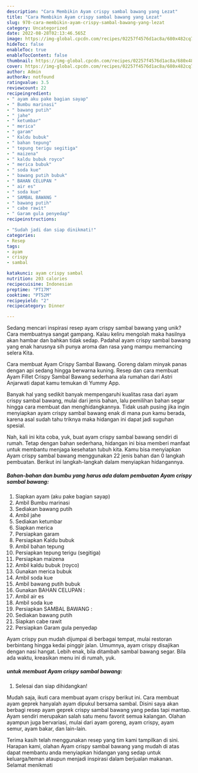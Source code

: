 ```yaml
---
description: "Cara Membikin Ayam crispy sambal bawang yang Lezat"
title: "Cara Membikin Ayam crispy sambal bawang yang Lezat"
slug: 970-cara-membikin-ayam-crispy-sambal-bawang-yang-lezat
category: Uncategorized
date: 2022-08-28T02:13:46.565Z
image: https://img-global.cpcdn.com/recipes/02257f4576d1ac8a/680x482cq70/ayam-crispy-sambal-bawang-foto-resep-utama.jpg
hideToc: false
enableToc: true
enableTocContent: false
thumbnail: https://img-global.cpcdn.com/recipes/02257f4576d1ac8a/680x482cq70/ayam-crispy-sambal-bawang-foto-resep-utama.jpg
cover: https://img-global.cpcdn.com/recipes/02257f4576d1ac8a/680x482cq70/ayam-crispy-sambal-bawang-foto-resep-utama.jpg
author: Admin
authorAv: notfound
ratingvalue: 3.5
reviewcount: 22
recipeingredient:
- " ayam aku pake bagian sayap"
- " Bumbu marinasi"
- " bawang putih"
- " jahe"
- " ketumbar"
- " merica"
- " garam"
- " Kaldu bubuk"
- " bahan tepung"
- " tepung terigu segitiga"
- " maizena"
- " kaldu bubuk royco"
- " merica bubuk"
- " soda kue"
- " bawang putih bubuk"
- " BAHAN CELUPAN "
- " air es"
- " soda kue"
- " SAMBAL BAWANG "
- " bawang putih"
- " cabe rawit"
- " Garam gula penyedap"
recipeinstructions:

- "Sudah jadi dan siap dinikmati!"
categories:
- Resep
tags:
- ayam
- crispy
- sambal

katakunci: ayam crispy sambal 
nutrition: 203 calories
recipecuisine: Indonesian
preptime: "PT17M"
cooktime: "PT52M"
recipeyield: "2"
recipecategory: Dinner

---
```





Sedang mencari inspirasi resep ayam crispy sambal bawang yang unik? Cara membuatnya sangat gampang. Kalau keliru mengolah maka hasilnya akan hambar dan bahkan tidak sedap. Padahal ayam crispy sambal bawang yang enak harusnya sih punya aroma dan rasa yang mampu memancing selera Kita.





Cara membuat Ayam Crispy Sambal Bawang. Goreng dalam minyak panas dengan api sedang hingga berwarna kuning. Resep dan cara membuat Ayam Fillet Crispy Sambal Bawang sederhana ala rumahan dari Astri Anjarwati dapat kamu temukan di Yummy App.

Banyak hal yang sedikit banyak mempengaruhi kualitas rasa dari ayam crispy sambal bawang, mulai dari jenis bahan, lalu pemilihan bahan segar hingga cara membuat dan menghidangkannya. Tidak usah pusing jika ingin menyiapkan ayam crispy sambal bawang enak di mana pun kamu berada, karena asal sudah tahu triknya maka hidangan ini dapat jadi suguhan spesial.






Nah, kali ini kita coba, yuk, buat ayam crispy sambal bawang sendiri di rumah. Tetap dengan bahan sederhana, hidangan ini bisa memberi manfaat untuk membantu menjaga kesehatan tubuh kita. Kamu bisa menyiapkan Ayam crispy sambal bawang menggunakan 22 jenis bahan dan 0 langkah pembuatan. Berikut ini langkah-langkah dalam menyiapkan hidangannya.

<!--inarticleads1-->

##### Bahan-bahan dan bumbu yang harus ada dalam pembuatan Ayam crispy sambal bawang:

1. Siapkan  ayam (aku pake bagian sayap)
1. Ambil  Bumbu marinasi
1. Sediakan  bawang putih
1. Ambil  jahe
1. Sediakan  ketumbar
1. Siapkan  merica
1. Persiapkan  garam
1. Persiapkan  Kaldu bubuk
1. Ambil  bahan tepung
1. Persiapkan  tepung terigu (segitiga)
1. Persiapkan  maizena
1. Ambil  kaldu bubuk (royco)
1. Gunakan  merica bubuk
1. Ambil  soda kue
1. Ambil  bawang putih bubuk
1. Gunakan  BAHAN CELUPAN :
1. Ambil  air es
1. Ambil  soda kue
1. Persiapkan  SAMBAL BAWANG :
1. Sediakan  bawang putih
1. Siapkan  cabe rawit
1. Persiapkan  Garam gula penyedap


Ayam crispy pun mudah dijumpai di berbagai tempat, mulai restoran berbintang hingga kedai pinggir jalan. Umumnya, ayam crispy disajikan dengan nasi hangat. Lebih enak, bila ditambah sambal bawang segar. Bila ada waktu, kreasikan menu ini di rumah, yuk. 

<!--inarticleads2-->

#####  untuk membuat Ayam crispy sambal bawang:


1. Selesai dan siap dihidangkan!

Mudah saja, ikuti cara membuat ayam crispy berikut ini. Cara membuat ayam geprek hanyalah ayam dipukul bersama sambal. Disini saya akan berbagi resep ayam geprek crispy sambal bawang yang pedas tapi mantap. Ayam sendiri merupakan salah satu menu favorit semua kalangan. Olahan ayampun juga bervariasi, mulai dari ayam goreng, ayam crispy, ayam semur, ayam bakar, dan lain-lain. 

Terima kasih telah menggunakan resep yang tim kami tampilkan di sini. Harapan kami, olahan Ayam crispy sambal bawang yang mudah di atas dapat membantu anda menyiapkan hidangan yang sedap untuk keluarga/teman ataupun menjadi inspirasi dalam berjualan makanan. Selamat menikmati
